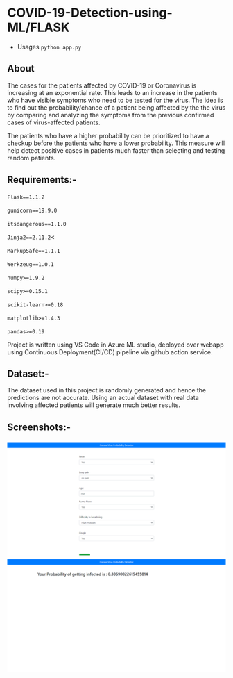 # COVID-19-Detection-using-ML/FLASK
+ Usages `python app.py`
## About
The cases for the patients affected by COVID-19 or Coronavirus is increasing at an exponential rate. This leads to an increase in the patients who have visible symptoms who need to be tested for the virus. The idea is to find out the probability/chance of a patient being affected by the the virus by comparing and analyzing the symptoms from the previous confirmed cases of virus-affected patients.

The patients who have a higher probability can be prioritized to have a checkup before the patients who have a lower probability. This measure will help detect positive cases in patients much faster than selecting and testing random patients.

## Requirements:-
`Flask==1.1.2`

`gunicorn==19.9.0`

`itsdangerous==1.1.0`

`Jinja2==2.11.2`<

`MarkupSafe==1.1.1`

`Werkzeug==1.0.1`

`numpy>=1.9.2`

`scipy>=0.15.1`

`scikit-learn>=0.18`

`matplotlib>=1.4.3`

`pandas>=0.19`

Project is written using VS Code in Azure ML studio, deployed over webapp using Continuous Deployment(CI/CD) pipeline via github action service.

## Dataset:-
The dataset used in this project is randomly generated and hence the predictions are not accurate. Using an actual dataset with real data involving affected patients will generate much better results. 

## Screenshots:-
![..](im.png)
![..](image1.png)
